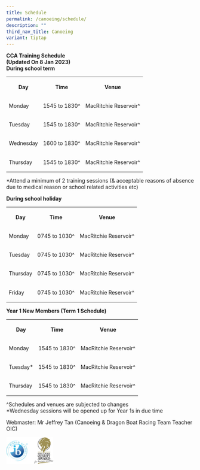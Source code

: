 ```yaml
---
title: Schedule
permalink: /canoeing/schedule/
description: ""
third_nav_title: Canoeing
variant: tiptap
---
```

<p><strong>CCA Training Schedule</strong> 
<br><strong>(Updated On 8 Jan 2023)</strong> 
<br><strong>During school term</strong>
</p>
<table style="minWidth: 75px">
<colgroup>
<col>
<col>
<col>
</colgroup>
<tbody>
<tr>
<th rowspan="1" colspan="1">
<p>Day</p>
</th>
<th rowspan="1" colspan="1">
<p>Time</p>
</th>
<th rowspan="1" colspan="1">
<p>Venue</p>
</th>
</tr>
<tr>
<td rowspan="1" colspan="1">
<p>Monday</p>
</td>
<td rowspan="1" colspan="1">
<p>1545 to 1830^</p>
</td>
<td rowspan="1" colspan="1">
<p>MacRitchie Reservoir^</p>
</td>
</tr>
<tr>
<td rowspan="1" colspan="1">
<p>Tuesday</p>
</td>
<td rowspan="1" colspan="1">
<p>1545 to 1830^</p>
</td>
<td rowspan="1" colspan="1">
<p>MacRitchie Reservoir^</p>
</td>
</tr>
<tr>
<td rowspan="1" colspan="1">
<p>Wednesday</p>
</td>
<td rowspan="1" colspan="1">
<p>1600 to 1830^</p>
</td>
<td rowspan="1" colspan="1">
<p>MacRitchie Reservoir^</p>
</td>
</tr>
<tr>
<td rowspan="1" colspan="1">
<p>Thursday</p>
</td>
<td rowspan="1" colspan="1">
<p>1545 to 1830^</p>
</td>
<td rowspan="1" colspan="1">
<p>MacRitchie Reservoir^</p>
</td>
</tr>
</tbody>
</table>
<p>*Attend a minimum of 2 training sessions (&amp; acceptable reasons of
absence due to medical reason or school related activities etc)</p>
<p><strong>During school holiday</strong>
</p>
<table style="minWidth: 75px">
<colgroup>
<col>
<col>
<col>
</colgroup>
<tbody>
<tr>
<th rowspan="1" colspan="1">
<p>Day</p>
</th>
<th rowspan="1" colspan="1">
<p>Time</p>
</th>
<th rowspan="1" colspan="1">
<p>Venue</p>
</th>
</tr>
<tr>
<td rowspan="1" colspan="1">
<p>Monday</p>
</td>
<td rowspan="1" colspan="1">
<p>0745 to 1030^</p>
</td>
<td rowspan="1" colspan="1">
<p>MacRitchie Reservoir^</p>
</td>
</tr>
<tr>
<td rowspan="1" colspan="1">
<p>Tuesday</p>
</td>
<td rowspan="1" colspan="1">
<p>0745 to 1030^</p>
</td>
<td rowspan="1" colspan="1">
<p>MacRitchie Reservoir^</p>
</td>
</tr>
<tr>
<td rowspan="1" colspan="1">
<p>Thursday</p>
</td>
<td rowspan="1" colspan="1">
<p>0745 to 1030^</p>
</td>
<td rowspan="1" colspan="1">
<p>MacRitchie Reservoir^</p>
</td>
</tr>
<tr>
<td rowspan="1" colspan="1">
<p>Friday</p>
</td>
<td rowspan="1" colspan="1">
<p>0745 to 1030^</p>
</td>
<td rowspan="1" colspan="1">
<p>MacRitchie Reservoir^</p>
</td>
</tr>
</tbody>
</table>
<p><strong>Year 1 New Members (Term 1 Schedule)</strong>
</p>
<table style="minWidth: 75px">
<colgroup>
<col>
<col>
<col>
</colgroup>
<tbody>
<tr>
<th rowspan="1" colspan="1">
<p>Day</p>
</th>
<th rowspan="1" colspan="1">
<p>Time</p>
</th>
<th rowspan="1" colspan="1">
<p>Venue</p>
</th>
</tr>
<tr>
<td rowspan="1" colspan="1">
<p>Monday</p>
</td>
<td rowspan="1" colspan="1">
<p>1545 to 1830^</p>
</td>
<td rowspan="1" colspan="1">
<p>MacRitchie Reservoir^</p>
</td>
</tr>
<tr>
<td rowspan="1" colspan="1">
<p>Tuesday*</p>
</td>
<td rowspan="1" colspan="1">
<p>1545 to 1830^</p>
</td>
<td rowspan="1" colspan="1">
<p>MacRitchie Reservoir^</p>
</td>
</tr>
<tr>
<td rowspan="1" colspan="1">
<p>Thursday</p>
</td>
<td rowspan="1" colspan="1">
<p>1545 to 1830^</p>
</td>
<td rowspan="1" colspan="1">
<p>MacRitchie Reservoir^</p>
</td>
</tr>
</tbody>
</table>
<p>^Schedules and venues are subjected to changes
<br>*Wednesday sessions will be opened up for Year 1s in due time</p>
<p>Webmaster: Mr Jeffrey Tan (Canoeing &amp; Dragon Boat Racing Team Teacher
OIC)</p>
<div class="isomer-image-wrapper">
<img style="width:25%" height="auto" width="100%" src="/images/WorldSchool.jpg">
</div>
<p></p>